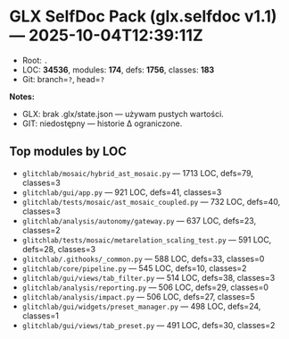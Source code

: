 # GLX SelfDoc Pack (glx.selfdoc v1.1) — 2025-10-04T12:39:11Z

- Root: `.`
- LOC: **34536**, modules: **174**, defs: **1756**, classes: **183**
- Git: branch=`?`, head=`?`

**Notes:**
- GLX: brak .glx/state.json — używam pustych wartości.
- GIT: niedostępny — historie Δ ograniczone.

## Top modules by LOC

- `glitchlab/mosaic/hybrid_ast_mosaic.py` — 1713 LOC, defs=79, classes=3
- `glitchlab/gui/app.py` — 921 LOC, defs=41, classes=3
- `glitchlab/tests/mosaic/ast_mosaic_coupled.py` — 732 LOC, defs=40, classes=3
- `glitchlab/analysis/autonomy/gateway.py` — 637 LOC, defs=23, classes=2
- `glitchlab/tests/mosaic/metarelation_scaling_test.py` — 591 LOC, defs=28, classes=3
- `glitchlab/.githooks/_common.py` — 588 LOC, defs=33, classes=0
- `glitchlab/core/pipeline.py` — 545 LOC, defs=10, classes=2
- `glitchlab/gui/views/tab_filter.py` — 514 LOC, defs=38, classes=3
- `glitchlab/analysis/reporting.py` — 506 LOC, defs=29, classes=0
- `glitchlab/analysis/impact.py` — 506 LOC, defs=27, classes=5
- `glitchlab/gui/widgets/preset_manager.py` — 498 LOC, defs=24, classes=1
- `glitchlab/gui/views/tab_preset.py` — 491 LOC, defs=30, classes=2
